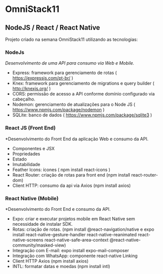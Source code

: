 # OmniStack11
## NodeJS / React / React Native

Projeto criado na semana OmniStack11 utilizando as tecnologias:

### NodeJs
*Desenvolvimento de uma API para consumo via Web e Mobile.*

- Express: framework para gerenciamento de rotas ( https://expressjs.com/pt-br/ )
- Knex: framework para gerenciamento de migrations e query builder ( http://knexjs.org/ )
- CORS: permissão de acesso a API conforme domínio configurado via cabeçalho.
- Nodemon: gerenciamento de atualizações para o Node JS ( https://www.npmjs.com/package/nodemon )
- SQLite: banco de dados ( https://www.npmjs.com/package/sqlite3 )

### React JS (Front End)
*Desenvolvimento do Front End da aplicação Web e consumo da API.

- Componentes e JSX
- Propriedades
- Estado
- Imutabilidade
- Feather Icons: ícones ( npm install react-icons )
- React Router: criação de rotas para front end (npm install react-router-dom)
- Client HTTP: consumo da api via Axios (npm install axios)

### React Native (Mobile)
*Desenvolvimento do Front End e consumo da API.

- Expo: criar e executar projetos mobile em React Native sem necessidade de instalar SDK.
- Rotas: criação de rotas. (npm install @react-navigation/native e expo install react-native-gesture-handler react-native-reanimated react-native-screens react-native-safe-area-context @react-native-community/masked-view) 
- Integração com E-mail: expo install expo-mail-composer
- Integração com WhatsApp: componente react-native Linking
- Client HTTP Axios (npm install axios)
- INTL: formatar datas e moedas (npm install intl)
